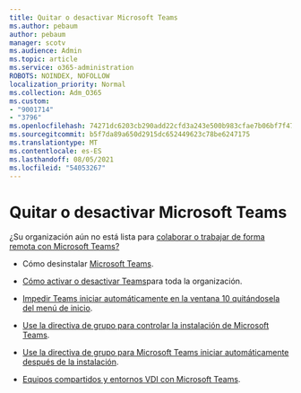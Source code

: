 ```yaml
---
title: Quitar o desactivar Microsoft Teams
ms.author: pebaum
author: pebaum
manager: scotv
ms.audience: Admin
ms.topic: article
ms.service: o365-administration
ROBOTS: NOINDEX, NOFOLLOW
localization_priority: Normal
ms.collection: Adm_O365
ms.custom:
- "9001714"
- "3796"
ms.openlocfilehash: 74271dc6203cb290add22cfd3a243e500b983cfae7b06bf7f47e892b868ff4e7
ms.sourcegitcommit: b5f7da89a650d2915dc652449623c78be6247175
ms.translationtype: MT
ms.contentlocale: es-ES
ms.lasthandoff: 08/05/2021
ms.locfileid: "54053267"
---
```

# <a name="remove-or-turn-off-microsoft-teams"></a>Quitar o desactivar Microsoft Teams

¿Su organización aún no está lista para [colaborar o trabajar de forma remota con Microsoft Teams?](https://products.office.com/microsoft-teams/group-chat-software?&OCID=AID2000955_SEM_WiLWtgAAAKcGoHNG:20200305184100:s&msclkid=cbe12a5675e41135662d7437325dbd9a&ef_id=WiLWtgAAAKcGoHNG:20200305184100:s)

- Cómo desinstalar [Microsoft Teams](https://support.office.com/article/Uninstall-Microsoft-Teams-3b159754-3c26-4952-abe7-57d27f5f4c81).

- [Cómo activar o desactivar Teams](https://docs.microsoft.com/MicrosoftTeams/office-365-set-up)para toda la organización.

- [Impedir Teams iniciar automáticamente en la ventana 10 quitándosela del menú de inicio](https://support.microsoft.com/help/4026268/windows-10-change-startup-apps).

- [Use la directiva de grupo para controlar la instalación de Microsoft Teams](https://docs.microsoft.com/deployoffice/teams-install#use-group-policy-to-control-the-installation-of-microsoft-teams).

- [Use la directiva de grupo para Microsoft Teams iniciar automáticamente después de la instalación](https://docs.microsoft.com/deployoffice/teams-install#use-group-policy-to-prevent-microsoft-teams-from-starting-automatically-after-installation).

- [Equipos compartidos y entornos VDI con Microsoft Teams](https://docs.microsoft.com/deployoffice/teams-install#shared-computer-and-vdi-environments-with-microsoft-teams).
